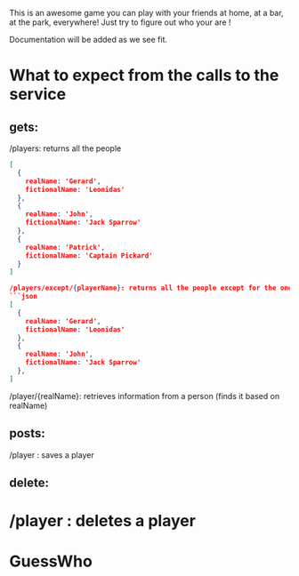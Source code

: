 This is an awesome game you can play with your friends at home, at a bar, at the park, everywhere! Just try to figure out who your are !

Documentation will be added as we see fit.

What to expect from the calls to the service
=============================================
gets:
---------

/players: returns all the people
```json
[
  {
    realName: 'Gerard',
    fictionalName: 'Leonidas'
  },
  {
    realName: 'John',
    fictionalName: 'Jack Sparrow'
  },
  {
    realName: 'Patrick',
    fictionalName: 'Captain Pickard'
  }
]

/players/except/{playerName}: returns all the people except for the one requesting it
```json
[
  {
    realName: 'Gerard',
    fictionalName: 'Leonidas'
  },
  {
    realName: 'John',
    fictionalName: 'Jack Sparrow'
  },
]
```
/player/{realName}: retrieves information from a person (finds it based on realName)

posts:
----------
/player : saves a player

delete:
-----------
/player : deletes a player
=======
GuessWho
========
